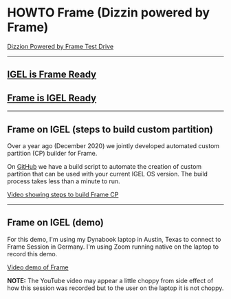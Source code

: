 # HOWTO Frame (Dizzin powered by Frame)

[Dizzion Powered by Frame Test Drive](https://www.dizzion.com/test-drive)

-----

## [IGEL is Frame Ready](https://www.nutanix.com/partners/technology-alliances/igel)

## [Frame is IGEL Ready](https://www.igel.com/ready/showcase-partners/nutanix-frame/)

-----

## Frame on IGEL (steps to build custom partition)

Over a year ago (December 2020) we jointly developed automated custom partition (CP) builder for Frame.

On [GitHub](https://github.com/IGEL-Community/IGEL-Custom-Partitions/tree/master/CP_Source/Apps/Frame) we have a build script to automate the creation of custom partition that can be used with your current IGEL OS version. The build process takes less than a minute to run.

[Video showing steps to build Frame CP](https://raw.githubusercontent.com/IGEL-Community/IGEL-Docs-v02/main/docs/Docs/videos/HOWTO-Frame-Setup-01.mp4)

-----

## Frame on IGEL (demo)

For this demo, I'm using my Dynabook laptop in Austin, Texas to connect to Frame Session in Germany. I'm using Zoom running native on the laptop to record this demo.

[Video demo of Frame](https://raw.githubusercontent.com/IGEL-Community/IGEL-Docs-v02/main/docs/Docs/videos/HOWTO-Frame-Setup-02.mp4)

**NOTE:** The YouTube video may appear a little choppy from side effect of how this session was recorded but to the user on the laptop it is not choppy.
